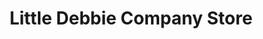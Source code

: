 ---
title: "Little Debbie Company Store"
url: /gentry/little-debbie-company-store/
shop: confectionery
---